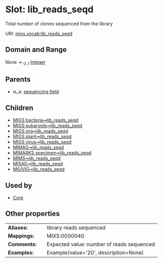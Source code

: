 
# Slot: lib_reads_seqd


Total number of clones sequenced from the library

URI: [mixs.vocab:lib_reads_seqd](https://w3id.org/mixs/vocab/lib_reads_seqd)


## Domain and Range

None &#8594;  <sub>0..1</sub> [Integer](types/Integer.md)

## Parents

 *  is_a: [sequencing field](sequencing_field.md)

## Children

 *  [MIGS bacteria➞lib_reads_seqd](MIGS_bacteria_lib_reads_seqd.md)
 *  [MIGS eukaryote➞lib_reads_seqd](MIGS_eukaryote_lib_reads_seqd.md)
 *  [MIGS org➞lib_reads_seqd](MIGS_org_lib_reads_seqd.md)
 *  [MIGS plant➞lib_reads_seqd](MIGS_plant_lib_reads_seqd.md)
 *  [MIGS virus➞lib_reads_seqd](MIGS_virus_lib_reads_seqd.md)
 *  [MIMAG➞lib_reads_seqd](MIMAG_lib_reads_seqd.md)
 *  [MIMARKS specimen➞lib_reads_seqd](MIMARKS_specimen_lib_reads_seqd.md)
 *  [MIMS➞lib_reads_seqd](MIMS_lib_reads_seqd.md)
 *  [MISAG➞lib_reads_seqd](MISAG_lib_reads_seqd.md)
 *  [MIUVIG➞lib_reads_seqd](MIUVIG_lib_reads_seqd.md)

## Used by

 * [Core](Core.md)

## Other properties

|  |  |  |
| --- | --- | --- |
| **Aliases:** | | library reads sequenced |
| **Mappings:** | | MIXS:0000040 |
| **Comments:** | | Expected value: number of reads sequenced |
| **Examples:** | | Example(value='20', description=None) |

